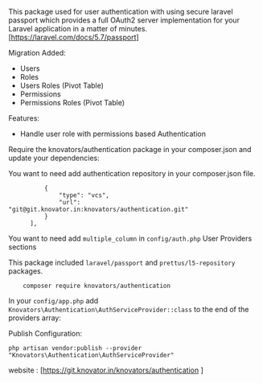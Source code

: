 
This package used for user authentication with using secure laravel passport which provides a full OAuth2 server implementation for your Laravel application in a matter of minutes. [https://laravel.com/docs/5.7/passport]


Migration Added:

- Users
- Roles
- Users Roles (Pivot Table)
- Permissions
- Permissions Roles (Pivot Table)

Features:
- Handle user role with permissions based Authentication

Require the knovators/authentication package in your composer.json and update your dependencies:

You want to need add authentication repository in your composer.json file.

```"repositories": [
          {
              "type": "vcs",
              "url": "git@git.knovator.in:knovators/authentication.git"
          }
      ],
```

You want to need add ```multiple_column```  in ```config/auth.php``` User Providers sections

This package included 
```laravel/passport``` and
```prettus/l5-repository``` packages.
```
    composer require knovators/authentication
 ```

In your ```config/app.php``` add ```Knovators\Authentication\AuthServiceProvider::class``` to the end of the providers array:

Publish Configuration:

```php artisan vendor:publish --provider "Knovators\Authentication\AuthServiceProvider"```



website : [https://git.knovator.in/knovators/authentication ]